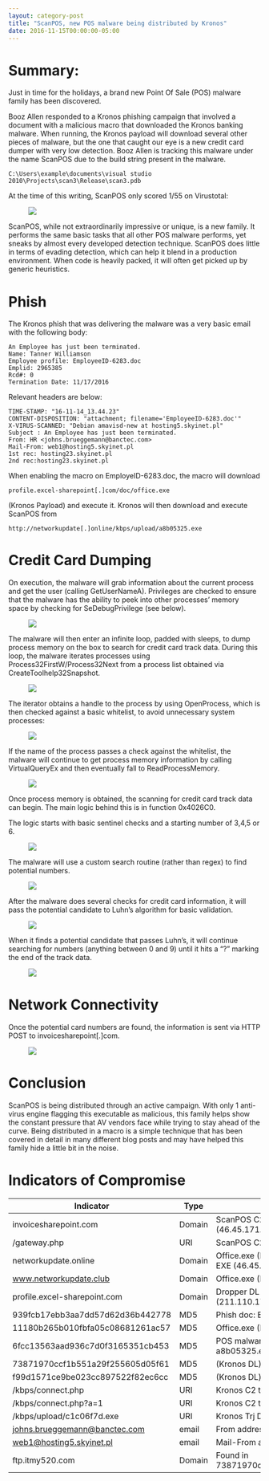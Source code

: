 ```yaml
---
layout: category-post
title: "ScanPOS, new POS malware being distributed by Kronos"
date: 2016-11-15T00:00:00-05:00
---
```

# Summary:

Just in time for the holidays, a brand new Point Of Sale (POS) malware family has been discovered. 

Booz Allen responded to a Kronos phishing campaign that involved a document with a malicious macro that downloaded the Kronos banking malware.  When running, the Kronos payload will download several other pieces of malware, but the one that caught our eye is a new credit card dumper with very low detection.  Booz Allen is tracking this malware under the name ScanPOS due to the build string present in the malware.

```
C:\Users\example\documents\visual studio 2010\Projects\scan3\Release\scan3.pdb
```

At the time of this writing, ScanPOS only scored 1/55 on Virustotal:

<figure>
<img src="/images/scanpos01.jpg">
</figure>

ScanPOS, while not extraordinarily impressive or unique, is a new family. It performs the same basic tasks that all other POS malware performs, yet sneaks by almost every developed detection technique.  ScanPOS does little in terms of evading detection, which can help it blend in a production environment.  When code is heavily packed, it will often get picked up by generic heuristics.

# Phish 

The Kronos phish that was delivering the malware was a very basic email with the following body:

```
An Employee has just been terminated.
Name: Tanner Williamson
Employee profile: EmployeeID-6283.doc
Emplid: 2965385
Rcd#: 0
Termination Date: 11/17/2016
```

Relevant headers are below:

```
TIME-STAMP: "16-11-14_13.44.23"
CONTENT-DISPOSITION: "attachment; filename='EmployeeID-6283.doc'"
X-VIRUS-SCANNED: "Debian amavisd-new at hosting5.skyinet.pl"
Subject : An Employee has just been terminated.
From: HR <johns.brueggemann@banctec.com>
Mail-From: web1@hosting5.skyinet.pl
1st rec: hosting23.skyinet.pl
2nd rec:hosting23.skyinet.pl
```

When enabling the macro on EmployeID-6283.doc, the macro will download

```
profile.excel-sharepoint[.]com/doc/office.exe  
```

(Kronos Payload) and execute it.  Kronos will then download and execute ScanPOS from

```
http://networkupdate[.]online/kbps/upload/a8b05325.exe
```

# Credit Card Dumping

On execution, the malware will grab information about the current process and get the user (calling GetUserNameA).   Privileges are checked to ensure that the malware has the ability to peek into other processes’ memory space by checking for SeDebugPrivilege (see below).

<figure>
<img src="/images/scanpos02.jpg">
</figure>

The malware will then enter an infinite loop, padded with sleeps, to dump process memory on the box to search for credit card track data.  During this loop, the malware iterates processes using Process32FirstW/Process32Next from a process list obtained via CreateToolhelp32Snapshot.

<figure>
<img src="/images/scanpos03.jpg">
</figure>

The iterator obtains a handle to the process by using OpenProcess, which is then checked against a basic whitelist, to avoid unnecessary system processes:

<figure>
<img src="/images/scanpos04.jpg">
</figure>

If the name of the process passes a check against the whitelist, the malware will continue to get process memory information by calling VirtualQueryEx and then eventually fall to ReadProcessMemory.

<figure>
<img src="/images/scanpos05.jpg">
</figure>

Once process memory is obtained, the scanning for credit card track data can begin.  The main logic behind this is in function 0x4026C0.  

The logic starts with basic sentinel checks and a starting number of 3,4,5 or 6.

<figure>
<img src="/images/scanpos06.jpg">
</figure>

The malware will use a custom search routine (rather than regex) to find potential numbers.

<figure>
<img src="/images/scanpos07.jpg">
</figure>

After the malware does several checks for credit card information, it will pass the potential candidate to Luhn’s algorithm for basic validation.

<figure>
<img src="/images/scanpos08.jpg">
</figure>

When it finds a potential candidate that passes Luhn’s, it will continue searching for numbers (anything between 0 and 9) until it hits a “?” marking the end of the track data.

<figure>
<img src="/images/scanpos09.jpg">
</figure>

# Network Connectivity

Once the potential card numbers are found, the information is sent via HTTP POST to invoicesharepoint[.]com.  

<figure>
<img src="/images/scanpos10.jpg">
</figure>

# Conclusion
ScanPOS is being distributed through an active campaign.  With only 1 anti-virus engine flagging this executable as malicious, this family helps show the constant pressure that AV vendors face while trying to stay ahead of the curve.  Being distributed in a macro is a simple technique that has been covered in detail in many different blog posts and may have helped this family hide a little bit in the noise.

# Indicators of Compromise
|Indicator|Type|Notes|
|----|----|----|
|invoicesharepoint.com|Domain|ScanPOS C2 & data dump (46.45.171.174)|
|/gateway.php|URI|ScanPOS C2 POST uri|
|networkupdate.online|Domain|Office.exe (Kronos) Downloads additional EXE (46.45.171.174)|
|www.networkupdate.club|Domain|Office.exe (Kronos) C2 (46.45.171.174 )|
|profile.excel-sharepoint.com|Domain|Dropper DL site from phish (211.110.17.192)|
|939fcb17ebb3aa7dd57d62d36b442778|MD5|Phish doc: EmployeeID-6283.doc|
|11180b265b010fbfa05c08681261ac57|MD5|Office.exe (Kronos)|
|6fcc13563aad936c7d0f3165351cb453|MD5|POS malware: (Kronos DL) a8b05325.exe|
|73871970ccf1b551a29f255605d05f61|MD5|(Kronos DL) 1f80ff71.exe|
|f99d1571ce9be023cc897522f82ec6cc|MD5|(Kronos DL) c1c06f7d.exe|
|/kbps/connect.php|URI|Kronos C2 traffic|
|/kbps/connect.php?a=1|URI|Kronos C2 traffic|
|/kbps/upload/c1c06f7d.exe|URI|Kronos Trj DL [a-z0-9],{8}\.exe|
|johns.brueggemann@banctec.com|email|From address|
|web1@hosting5.skyinet.pl|email|Mail-From address|
|ftp.itmy520.com|Domain|Found in 73871970ccf1b551a29f255605d05f61|

